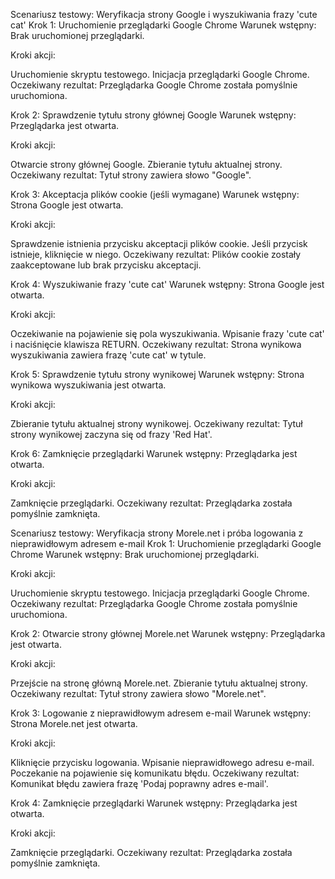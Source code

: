 Scenariusz testowy: Weryfikacja strony Google i wyszukiwania frazy 'cute cat'
Krok 1: Uruchomienie przeglądarki Google Chrome
Warunek wstępny: Brak uruchomionej przeglądarki.

Kroki akcji:

Uruchomienie skryptu testowego.
Inicjacja przeglądarki Google Chrome.
Oczekiwany rezultat: Przeglądarka Google Chrome została pomyślnie uruchomiona.

Krok 2: Sprawdzenie tytułu strony głównej Google
Warunek wstępny: Przeglądarka jest otwarta.

Kroki akcji:

Otwarcie strony głównej Google.
Zbieranie tytułu aktualnej strony.
Oczekiwany rezultat: Tytuł strony zawiera słowo "Google".

Krok 3: Akceptacja plików cookie (jeśli wymagane)
Warunek wstępny: Strona Google jest otwarta.

Kroki akcji:

Sprawdzenie istnienia przycisku akceptacji plików cookie.
Jeśli przycisk istnieje, kliknięcie w niego.
Oczekiwany rezultat: Plików cookie zostały zaakceptowane lub brak przycisku akceptacji.

Krok 4: Wyszukiwanie frazy 'cute cat'
Warunek wstępny: Strona Google jest otwarta.

Kroki akcji:

Oczekiwanie na pojawienie się pola wyszukiwania.
Wpisanie frazy 'cute cat' i naciśnięcie klawisza RETURN.
Oczekiwany rezultat: Strona wynikowa wyszukiwania zawiera frazę 'cute cat' w tytule.

Krok 5: Sprawdzenie tytułu strony wynikowej
Warunek wstępny: Strona wynikowa wyszukiwania jest otwarta.

Kroki akcji:

Zbieranie tytułu aktualnej strony wynikowej.
Oczekiwany rezultat: Tytuł strony wynikowej zaczyna się od frazy 'Red Hat'.

Krok 6: Zamknięcie przeglądarki
Warunek wstępny: Przeglądarka jest otwarta.

Kroki akcji:

Zamknięcie przeglądarki.
Oczekiwany rezultat: Przeglądarka została pomyślnie zamknięta.

Scenariusz testowy: Weryfikacja strony Morele.net i próba logowania z nieprawidłowym adresem e-mail
Krok 1: Uruchomienie przeglądarki Google Chrome
Warunek wstępny: Brak uruchomionej przeglądarki.

Kroki akcji:

Uruchomienie skryptu testowego.
Inicjacja przeglądarki Google Chrome.
Oczekiwany rezultat: Przeglądarka Google Chrome została pomyślnie uruchomiona.

Krok 2: Otwarcie strony głównej Morele.net
Warunek wstępny: Przeglądarka jest otwarta.

Kroki akcji:

Przejście na stronę główną Morele.net.
Zbieranie tytułu aktualnej strony.
Oczekiwany rezultat: Tytuł strony zawiera słowo "Morele.net".

Krok 3: Logowanie z nieprawidłowym adresem e-mail
Warunek wstępny: Strona Morele.net jest otwarta.

Kroki akcji:

Kliknięcie przycisku logowania.
Wpisanie nieprawidłowego adresu e-mail.
Poczekanie na pojawienie się komunikatu błędu.
Oczekiwany rezultat: Komunikat błędu zawiera frazę 'Podaj poprawny adres e-mail'.

Krok 4: Zamknięcie przeglądarki
Warunek wstępny: Przeglądarka jest otwarta.

Kroki akcji:

Zamknięcie przeglądarki.
Oczekiwany rezultat: Przeglądarka została pomyślnie zamknięta.